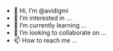 - 👋 Hi, I’m @avidigmi
- 👀 I’m interested in ...
- 🌱 I’m currently learning ...
- 💞️ I’m looking to collaborate on ...
- 📫 How to reach me ...

<!---
avidigmi/avidigmi is a ✨ special ✨ repository because its `README.md` (this file) appears on your GitHub profile.
You can click the Preview link to take a look at your changes.
--->
